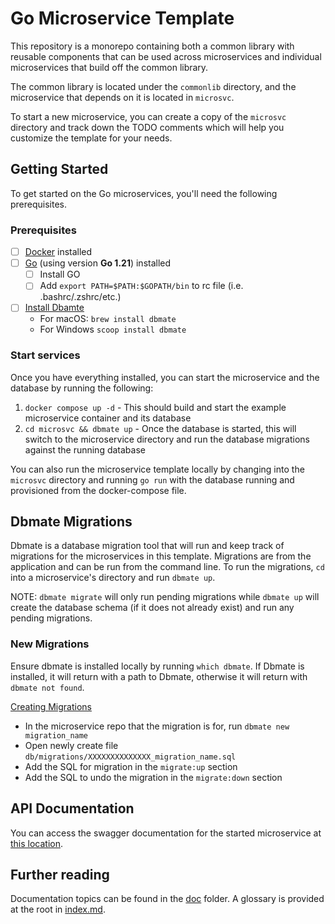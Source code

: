 # Go Microservice Template

This repository is a monorepo containing both a common library with reusable components that can be used across microservices
and individual microservices that build off the common library.

The common library is located under the `commonlib` directory, and the microservice that depends on it is located in `microsvc`.

To start a new microservice, you can create a copy of the `microsvc` directory and track down the TODO comments which will help
you customize the template for your needs.

## Getting Started
To get started on the Go microservices, you'll need the following prerequisites.

### Prerequisites
- [ ] [Docker](https://docs.rancherdesktop.io/getting-started/installation/) installed
- [ ] [Go](https://go.dev/dl/) (using version **Go 1.21**) installed
    - [ ] Install GO
    - [ ] Add `export PATH=$PATH:$GOPATH/bin` to rc file (i.e. .bashrc/.zshrc/etc.)
- [ ] [Install Dbamte](https://github.com/amacneil/dbmate/blob/main/README.md#installation)
  - For macOS: `brew install dbmate`
  - For Windows `scoop install dbmate`

### Start services
Once you have everything installed, you can start the microservice and the database by running the following:

1. `docker compose up -d` - This should build and start the example microservice container and its database
2. `cd microsvc && dbmate up` - Once the database is started, this will switch to the microservice directory and run the database migrations against the running database

You can also run the microservice template locally by changing into the `microsvc` directory and running `go run` with the database running and provisioned from the docker-compose file.

## Dbmate Migrations
Dbmate is a database migration tool that will run and keep track of migrations for the microservices in this template. Migrations are from the application and can be run from the command line. 
To run the migrations, `cd` into a microservice's directory and run `dbmate up`.

NOTE: `dbmate migrate` will only run pending migrations while `dbmate up` will create the database schema (if it does not already exist) and run any pending migrations.

### New Migrations
Ensure dbmate is installed locally by running `which dbmate`. If Dbmate is installed, it will return with a path to Dbmate, otherwise it will return with `dbmate not found`.

[Creating Migrations](https://github.com/amacneil/dbmate/blob/main/README.md#creating-migrations)
- In the microservice repo that the migration is for, run `dbmate new migration_name`
- Open newly create file `db/migrations/XXXXXXXXXXXXXX_migration_name.sql`
- Add the SQL for migration in the `migrate:up` section
- Add the SQL to undo the migration in the `migrate:down` section

## API Documentation

You can access the swagger documentation for the started microservice at [this location](http://localhost/api/swagger/index.html).

## Further reading
Documentation topics can be found in the [doc](doc) folder. A glossary is provided at the root in [index.md](doc/index.md).